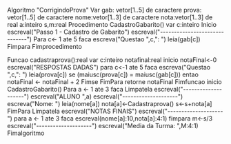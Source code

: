 Algoritmo "CorrigindoProva"
Var
   gab: vetor[1..5] de caractere
   prova: vetor[1..5] de caractere
   nome:vetor[1..3] de caractere
   nota:vetor[1..3] de real
   a:inteiro
   s,m:real
Procedimento CadastroGabarito()
var
   c:inteiro
Inicio
     escreval("Passo 1 - Cadastro de Gabarito")
     escreval("------------------------------")
     Para c<- 1 ate 5 faca
          escreva("Questao ",c,": ")
          leia(gab[c])
     Fimpara
Fimprocedimento

Funcao cadastraprova():real
var
   c:inteiro
   notafinal:real
inicio
      notaFinal<-0
      escreval("RESPOSTAS DADAS")
      para c<-1 ate 5 faca
         escreva("Questao ",c,": ")
         leia(prova[c])
         se (maiusc(prova[c]) = maiusc(gab[c])) entao
           notaFinal <- notaFinal + 2
         Fimse
      FimPara
      retorne notaFinal
Fimfuncao
inicio
     CadastroGabarito()
     Para a <- 1 ate 3 faca
          Limpatela
          escreval("--------------------")
          escreval("ALUNO ",a)
          escreval("--------------------")
          escreva("Nome: ")
          leia(nome[a])
          nota[a]<-Cadastraprova()
          s<-s+nota[a]
     FimPara
     Limpatela
     escreval("NOTAS FINAIS")
     escreval("--------------------")
     para a <- 1 ate 3 faca
          escreval(nome[a]:10,nota[a]:4:1)
     fimpara
     m<-s/3
     escreval("--------------------")
     escreval("Media da Turma: ",M:4:1)
Fimalgoritmo